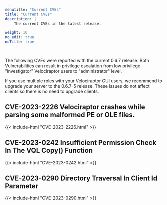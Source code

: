 ```yaml
---
menutitle: "Current CVEs"
title: "Current CVEs"
description: |
    The current CVEs in the latest release.

weight: 10
no_edit: true
noTitle: true

---
```


The following CVEs were reported with the current 0.6.7 release. Both
Vulnerabilities can result in privilege escalation from low privilege
"investigator" Velociraptor users to "administrator" level.

If you use multiple roles with your Velociraptor GUI users, we
recommend to upgrade your server to the 0.6.7-5 release. These issues
do not affect clients so there is no need to upgrade clients.

## CVE-2023-2226  Velociraptor crashes while parsing some malformed PE or OLE files.
{{< include-html "CVE-2023-2226.html" >}}

## CVE-2023-0242  Insufficient Permission Check In The VQL Copy() Function
{{< include-html "CVE-2023-0242.html" >}}


## CVE-2023-0290 Directory Traversal In Client Id Parameter
{{< include-html "CVE-2023-0290.html" >}}
